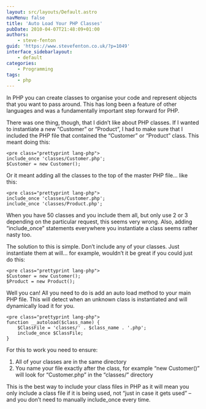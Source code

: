 ```yaml
---
layout: src/layouts/Default.astro
navMenu: false
title: 'Auto Load Your PHP Classes'
pubDate: 2010-04-07T21:48:09+01:00
authors:
    - steve-fenton
guid: 'https://www.stevefenton.co.uk/?p=1049'
interface_sidebarlayout:
    - default
categories:
    - Programming
tags:
    - php
---
```


In PHP you can create classes to organise your code and represent objects that you want to pass around. This has long been a feature of other languages and was a fundamentally important step forward for PHP.

There was one thing, though, that I didn’t like about PHP classes. If I wanted to instantiate a new “Customer” or “Product”, I had to make sure that I included the PHP file that contained the “Customer” or “Product” class. This meant doing this:

```
<pre class="prettyprint lang-php">
include_once 'classes/Customer.php';
$Customer = new Customer();
```
Or it meant adding all the classes to the top of the master PHP file… like this:

```
<pre class="prettyprint lang-php">
include_once 'classes/Customer.php';
include_once 'classes/Product.php';
```
When you have 50 classes and you include them all, but only use 2 or 3 depending on the particular request, this seems very wrong. Also, adding “include\_once” statements everywhere you instantiate a class seems rather nasty too.

The solution to this is simple. Don’t include any of your classes. Just instantiate them at will… for example, wouldn’t it be great if you could just do this:

```
<pre class="prettyprint lang-php">
$Customer = new Customer();
$Product = new Product();
```
Well you can! All you need to do is add an auto load method to your main PHP file. This will detect when an unknown class is instantiated and will dynamically load it for you.

```
<pre class="prettyprint lang-php">
function __autoload($class_name) {
    $ClassFile = 'classes/' . $class_name . '.php';
    include_once $ClassFile;
}
```
For this to work you need to ensure:

1. All of your classes are in the same directory
2. You name your file exactly after the class, for example “new Customer()” will look for “Customer.php” in the “classes/” directory

This is the best way to include your class files in PHP as it will mean you only include a class file if it is being used, not “just in case it gets used” – and you don’t need to manually include\_once every time.